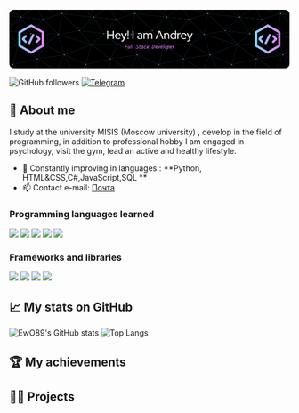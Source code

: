 ![image](https://github.com/EwO89/EwO89/blob/main/github-header-image%20(1).png)


![GitHub followers](https://img.shields.io/github/followers/EwO89?style=social)
[![Telegram](path-to-telegram-icon.png)](https://t.me/EwO_889)


## 🚀 About me
I study at the university MISIS (Moscow university) , develop in the field of programming, in addition to professional hobby I am engaged in psychology, visit the gym, lead an active and healthy lifestyle.

- 🌱 Constantly improving in languages:: **Python, HTML&CSS,C#,JavaScript,SQL **
- 📫 Contact e-mail: [Почта](mailto:andrej.kazannikov@gmail.com)


### Programming languages learned

<img src="https://img.shields.io/badge/Python-F08080?style=for-the-badge&logo=pythonB&logoColor=red" /> <img src="https://img.shields.io/badge/HTML-FFFAFA?style=for-the-badge&logo=htmlB&logoColor=red" /> <img src="https://img.shields.io/badge/CSS-DAA520?style=for-the-badge&logo=CSSB&logoColor=red" /> <img src="https://img.shields.io/badge/JavaScript-8B008B?style=for-the-badge&logo=javascriptB&logoColor=red" /> <img src="https://img.shields.io/badge/SQL-008000?style=for-the-badge&logo=SQLB&logoColor=red" />


### Frameworks and libraries

<img src="https://img.shields.io/badge/Flask-32CD32?style=for-the-badge&logo=flaskB&logoColor=red" /> <img src="https://img.shields.io/badge/Django-FFFF00?style=for-the-badge&logo=DjangoB&logoColor=red" /> <img src="https://img.shields.io/badge/React-00FFFF?style=for-the-badge&logo=ReactB&logoColor=red" /> <img src="https://img.shields.io/badge/Vue.js-7B68EE?style=for-the-badge&logo=Vue.jsB&logoColor=red" />








## 📈 My stats on  GitHub

![EwO89's GitHub stats](https://github-readme-stats.vercel.app/api?username=EwO89&show_icons=true&theme=radical)
![Top Langs](https://github-readme-stats.vercel.app/api/top-langs/?username=EwO89&theme=radical&layout=compact)

## 🏆 My achievements




## 👨‍💻 Projects



